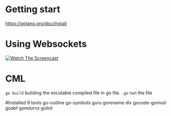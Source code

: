 # Getting start
https://golang.org/doc/install

# Using Websockets

[![Watch The Screencast](https://www.goin5minutes.com/img/watch-screencast.svg)](https://www.goin5minutes.com/screencast/episode_4_websockets_with_gorilla_websocket/)

# CML
  `go build` building the excutable compiled file in go file.
  `.go` run the file

#Installed 9 tools 
  go-outline
  go-symbols
  guru
  gorename
  dlv
  gocode-gomod
  godef
  goreturns
  golint